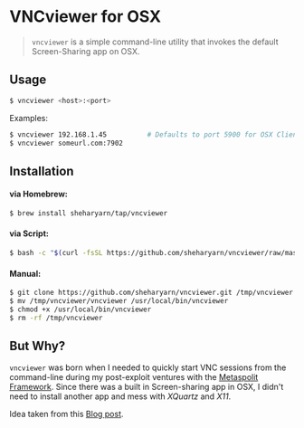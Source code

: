 VNCviewer for OSX
=================

> `vncviewer` is a simple command-line utility that invokes the default Screen-Sharing app on OSX.



## Usage

```sh
$ vncviewer <host>:<port>
```

Examples:

```sh
$ vncviewer 192.168.1.45          # Defaults to port 5900 for OSX Clients
$ vncviewer someurl.com:7902
```



## Installation

#### via Homebrew:

```sh
$ brew install sheharyarn/tap/vncviewer
```

#### via Script:

```sh
$ bash -c "$(curl -fsSL https://github.com/sheharyarn/vncviewer/raw/master/install.sh)"
```

#### Manual:

```sh
$ git clone https://github.com/sheharyarn/vncviewer.git /tmp/vncviewer
$ mv /tmp/vncviewer/vncviewer /usr/local/bin/vncviewer
$ chmod +x /usr/local/bin/vncviewer
$ rm -rf /tmp/vncviewer
```



## But Why?

`vncviewer` was born when I needed to quickly start VNC sessions from the command-line during my
post-exploit ventures with the [Metaspolit Framework](https://github.com/rapid7/metasploit-framework).
Since there was a built in Screen-sharing app in OSX, I didn't need to install another app and mess
with _XQuartz_ and _X11_.

Idea taken from this [Blog post](http://blog.khairulazam.net/2014/01/11/vncviewer-for-metasploit-payload-on-mac-os-x/).



